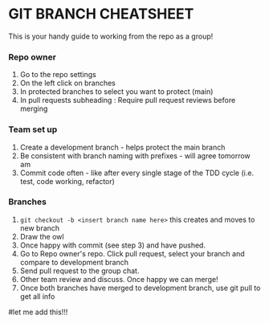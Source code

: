 # GIT BRANCH CHEATSHEET
This is your handy guide to working from the repo as a group!

### Repo owner

 1. Go to the repo settings
 2. On the left click on branches
 3. In protected branches to select you want to protect (main)
 4. In pull requests subheading : Require pull request reviews before merging

### Team set up

 1. Create a development branch - helps protect the main branch
 2. Be consistent with branch naming with prefixes - will agree tomorrow am
 3.  Commit code often - like after every single stage of the TDD cycle (i.e. test, code working, refactor)

### Branches
 1. `git checkout -b <insert branch name here>` this creates and moves to new branch
 2. Draw the owl
 3. Once happy with commit (see step 3) and have pushed.
 4. Go to Repo owner's repo. Click pull request, select your branch and compare to development branch
 5. Send pull request to the group chat.
 6. Other team review and discuss. Once happy we can merge!
 7. Once both branches have merged to development branch, use git pull to get all info

#let me add this!!!
